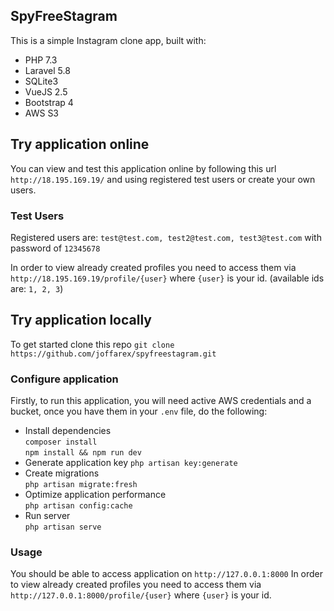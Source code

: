 ## SpyFreeStagram

This is a simple Instagram clone app, built with:

- PHP 7.3
- Laravel 5.8
- SQLite3
- VueJS 2.5
- Bootstrap 4
- AWS S3

## Try application online

You can view and test this application online by following this url `http://18.195.169.19/` and using registered test users or create your own users.

### Test Users
Registered users are: `test@test.com, test2@test.com, test3@test.com` with password of `12345678`

In order to view already created profiles you need to access them via `http://18.195.169.19/profile/{user}` where `{user}` is your id. (available ids are: `1, 2, 3`)

## Try application locally

To get started clone this repo
`git clone https://github.com/joffarex/spyfreestagram.git`

### Configure application
Firstly, to run this application, you will need active AWS credentials and a bucket, once you have them in your `.env` file, do the following:

- Install dependencies<br>
`composer install`<br>
`npm install && npm run dev`
- Generate application key
`php artisan key:generate`
- Create migrations<br>
`php artisan migrate:fresh`
- Optimize application performance<br>
`php artisan config:cache`
- Run server<br>
`php artisan serve`

### Usage
You should be able to access application on `http://127.0.0.1:8000`
In order to view already created profiles you need to access them via `http://127.0.0.1:8000/profile/{user}` where `{user}` is your id.
